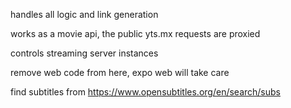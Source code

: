 handles all logic and link generation

works as a movie api, the public yts.mx requests are proxied

controls streaming server instances

remove web code from here, expo web will take care

find subtitles from https://www.opensubtitles.org/en/search/subs